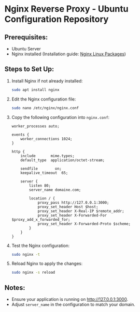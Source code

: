 # Nginx Reverse Proxy - Ubuntu Configuration Repository

## Prerequisites:
- Ubuntu Server
- Nginx installed (Installation guide: [Nginx Linux Packages](https://nginx.org/en/linux_packages.html))

## Steps to Set Up:
1. Install Nginx if not already installed:
    ```bash
    sudo apt install nginx
    ```
2. Edit the Nginx configuration file:
    ```bash
    sudo nano /etc/nginx/nginx.conf
    ```
3. Copy the following configuration into `nginx.conf`:
    ```nginx
    worker_processes auto;

    events {
        worker_connections 1024;
    }

    http {
        include       mime.types;
        default_type  application/octet-stream;

        sendfile        on;
        keepalive_timeout  65;

        server {
            listen 80;
            server_name domaine.com;

            location / {
                proxy_pass http://127.0.0.1:3000;
                proxy_set_header Host $host;
                proxy_set_header X-Real-IP $remote_addr;
                proxy_set_header X-Forwarded-For $proxy_add_x_forwarded_for;
                proxy_set_header X-Forwarded-Proto $scheme;
            }
        }
    }
    ```
4. Test the Nginx configuration:
    ```bash
    sudo nginx -t
    ```
5. Reload Nginx to apply the changes:
    ```bash
    sudo nginx -s reload
    ```

## Notes:
- Ensure your application is running on http://127.0.0.1:3000.
- Adjust `server_name` in the configuration to match your domain.

